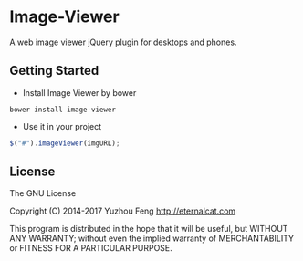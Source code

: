# Image-Viewer
A web image viewer jQuery plugin for desktops and phones.

## Getting Started

 * Install Image Viewer by bower

```shell
bower install image-viewer
```

 * Use it in your project

 ```javascript
$("#").imageViewer(imgURL);
```

## License

The GNU License

Copyright (C) 2014-2017 Yuzhou Feng <http://eternalcat.com>

This program is distributed in the hope that it will be useful, but WITHOUT ANY WARRANTY; without even the implied warranty of MERCHANTABILITY or FITNESS FOR A PARTICULAR PURPOSE.